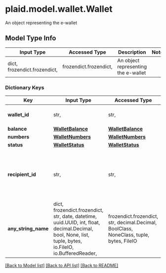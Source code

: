 # plaid.model.wallet.Wallet

An object representing the e-wallet

## Model Type Info
Input Type | Accessed Type | Description | Notes
------------ | ------------- | ------------- | -------------
dict, frozendict.frozendict,  | frozendict.frozendict,  | An object representing the e-wallet | 

### Dictionary Keys
Key | Input Type | Accessed Type | Description | Notes
------------ | ------------- | ------------- | ------------- | -------------
**wallet_id** | str,  | str,  | A unique ID identifying the e-wallet | 
**balance** | [**WalletBalance**](WalletBalance.md) | [**WalletBalance**](WalletBalance.md) |  | 
**numbers** | [**WalletNumbers**](WalletNumbers.md) | [**WalletNumbers**](WalletNumbers.md) |  | 
**status** | [**WalletStatus**](WalletStatus.md) | [**WalletStatus**](WalletStatus.md) |  | 
**recipient_id** | str,  | str,  | The ID of the recipient that corresponds to the e-wallet account numbers | [optional] 
**any_string_name** | dict, frozendict.frozendict, str, date, datetime, uuid.UUID, int, float, decimal.Decimal, bool, None, list, tuple, bytes, io.FileIO, io.BufferedReader,  | frozendict.frozendict, str, decimal.Decimal, BoolClass, NoneClass, tuple, bytes, FileIO | any string name can be used but the value must be the correct type | [optional]

[[Back to Model list]](../../README.md#documentation-for-models) [[Back to API list]](../../README.md#documentation-for-api-endpoints) [[Back to README]](../../README.md)

